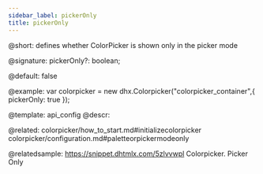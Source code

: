 ```yaml
---
sidebar_label: pickerOnly
title: pickerOnly
---          
```


@short: defines whether ColorPicker is shown only in the picker mode

@signature: pickerOnly?: boolean;

@default: false

@example: 
var colorpicker = new dhx.Colorpicker("colorpicker_container",{
	pickerOnly: true
});


@template:	api_config
@descr: 

@related: colorpicker/how_to_start.md#initializecolorpicker
colorpicker/configuration.md#paletteorpickermodeonly


@relatedsample: https://snippet.dhtmlx.com/5zlvvwpl	Colorpicker. Picker Only